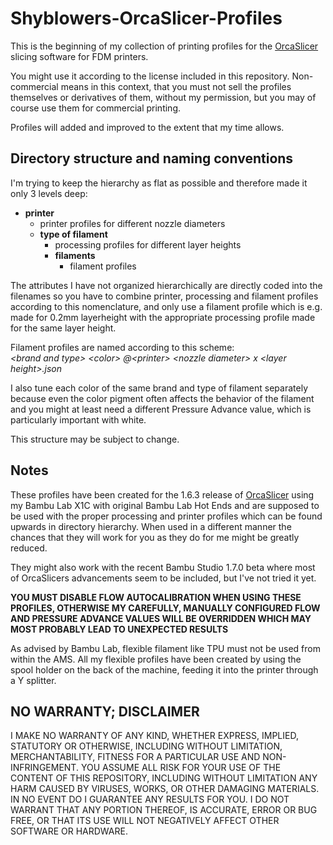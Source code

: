 # Shyblowers-OrcaSlicer-Profiles
This is the beginning of my collection of printing profiles for the [OrcaSlicer][87cdc829] slicing software for FDM printers.

You might use it according to the license included in this repository. Non-commercial means in this context, that you must not sell the profiles themselves or derivatives of them, without my permission, but you may of course use them for commercial printing.

Profiles will added and improved to the extent that my time allows.

## Directory structure and naming conventions
I'm trying to keep the hierarchy as flat as possible and therefore made it only 3 levels deep:
- **printer**  
  - printer profiles for different nozzle diameters
  - **type of filament**
    - processing profiles for different layer heights
    - **filaments**
      - filament profiles

The attributes I have not organized hierarchically are directly coded into the filenames so you have to combine printer, processing and filament profiles according to this nomenclature, and only use a filament profile which is e.g. made for 0.2mm layerheight with the appropriate processing profile made for the same layer height.

Filament profiles are named according to this scheme:  
_\<brand and type\> \<color\> @\<printer\> \<nozzle diameter\> x \<layer height\>.json_

I also tune each color of the same brand and type of filament separately because even the color pigment often affects the behavior of the filament and you might at least need a different Pressure Advance value, which is particularly important with white.

This structure may be subject to change.

## Notes
These profiles have been created for the 1.6.3 release of [OrcaSlicer][87cdc829] using my Bambu Lab X1C with original Bambu Lab Hot Ends and are supposed to be used with the proper processing and printer profiles which can be found upwards in directory hierarchy. When used in a different manner the chances that they will work for you as they do for me might be greatly reduced.  

They might also work with the recent Bambu Studio 1.7.0 beta where most of OrcaSlicers advancements seem to be included, but I've not tried it yet.  

**YOU MUST DISABLE FLOW AUTOCALIBRATION WHEN USING THESE PROFILES, OTHERWISE MY CAREFULLY, MANUALLY CONFIGURED FLOW AND PRESSURE ADVANCE VALUES WILL BE OVERRIDDEN WHICH MAY MOST PROBABLY LEAD TO UNEXPECTED RESULTS**

  [87cdc829]: https://github.com/SoftFever/OrcaSlicer "OrcaSlicer by SoftFever"

As advised by Bambu Lab, flexible filament like TPU must not be used from within the AMS. All my flexible profiles have been created by using the spool holder on the back of the machine, feeding it into the printer through a Y splitter.

## NO WARRANTY; DISCLAIMER
I MAKE NO WARRANTY OF ANY KIND, WHETHER EXPRESS, IMPLIED, STATUTORY OR OTHERWISE, INCLUDING WITHOUT LIMITATION, MERCHANTABILITY, FITNESS FOR A PARTICULAR USE AND NON-INFRINGEMENT. YOU ASSUME ALL RISK FOR YOUR USE OF THE CONTENT OF THIS REPOSITORY, INCLUDING WITHOUT LIMITATION ANY HARM CAUSED BY VIRUSES, WORKS, OR OTHER DAMAGING MATERIALS. IN NO EVENT DO I GUARANTEE ANY RESULTS FOR YOU. I DO NOT WARRANT THAT ANY PORTION THEREOF, IS ACCURATE, ERROR OR BUG FREE, OR THAT ITS USE WILL NOT NEGATIVELY AFFECT OTHER SOFTWARE OR HARDWARE.
